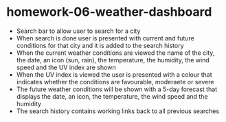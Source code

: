# homework-06-weather-dashboard

- Search bar to allow user to search for a city
- When search is done user is presented with current and future conditions for that city and it is added to the search history
- When the current weather conditions are viewed the name of the city, the date, an icon (sun, rain), the temperature, the humidity, the wind speed and the UV index are shown
- When the UV index is viewed the user is presented with a colour that indicates whether the conditions are favourable, moderaete or severe
- The future weather conditions will be shown with a 5-day forecast that displays the date, an icon, the temperature, the wind speed and the humidity 
- The search history contains working links back to all previous searches  
